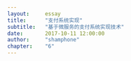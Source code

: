 ```yaml
---
layout:     essay
title:      "支付系统实现"
subtitle:   "基于微服务的支付系统实现技术"
date:       2017-10-11 12:00:00
author:     "shamphone"
chapter:	"6"
---
```


